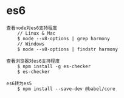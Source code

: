 <!--
 * @Author: liuZiHao Nero
 * @Github: https://github.com/nero90011
 * @E-mail: 601412402@qq.com
 * @Company: myself
 * @Date: 2019-09-16 10:23:22
 * @LastEditTime: 2019-09-16 10:25:34
 * @LastEditors: Do not edit
 * @Description: 
 -->

# es6

    查看node对es6支持程度
        // Linux & Mac
        $ node --v8-options | grep harmony
        // Windows
        $ node --v8-options | findstr harmony
        
    查看浏览器对es6支持程度
        $ npm install -g es-checker
        $ es-checker

    es6转为es5
        $ npm install --save-dev @babel/core
